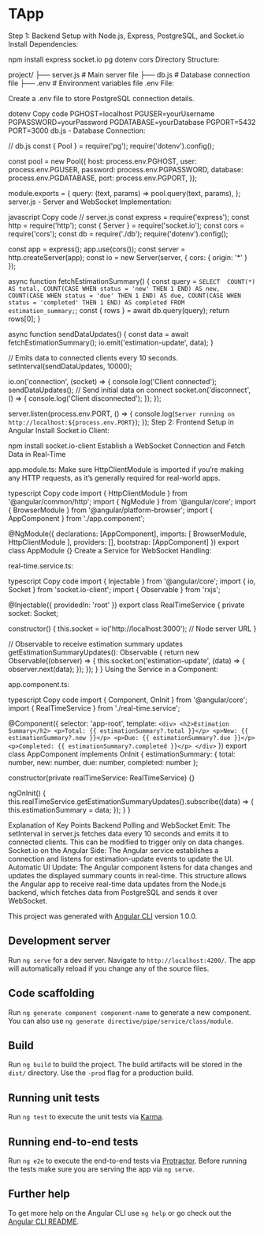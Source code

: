 # TApp


Step 1: Backend Setup with Node.js, Express, PostgreSQL, and Socket.io
Install Dependencies:

npm install express socket.io pg dotenv cors
Directory Structure:

project/
├── server.js         # Main server file
├── db.js             # Database connection file
├── .env              # Environment variables file
.env File:

Create a .env file to store PostgreSQL connection details.

dotenv
Copy code
PGHOST=localhost
PGUSER=yourUsername
PGPASSWORD=yourPassword
PGDATABASE=yourDatabase
PGPORT=5432
PORT=3000
db.js - Database Connection:


// db.js
const { Pool } = require('pg');
require('dotenv').config();

const pool = new Pool({
  host: process.env.PGHOST,
  user: process.env.PGUSER,
  password: process.env.PGPASSWORD,
  database: process.env.PGDATABASE,
  port: process.env.PGPORT,
});

module.exports = {
  query: (text, params) => pool.query(text, params),
};
server.js - Server and WebSocket Implementation:

javascript
Copy code
// server.js
const express = require('express');
const http = require('http');
const { Server } = require('socket.io');
const cors = require('cors');
const db = require('./db');
require('dotenv').config();

const app = express();
app.use(cors());
const server = http.createServer(app);
const io = new Server(server, {
  cors: { origin: '*' }
});

async function fetchEstimationSummary() {
  const query = `
    SELECT 
      COUNT(*) AS total,
      COUNT(CASE WHEN status = 'new' THEN 1 END) AS new,
      COUNT(CASE WHEN status = 'due' THEN 1 END) AS due,
      COUNT(CASE WHEN status = 'completed' THEN 1 END) AS completed
    FROM estimation_summary;
  `;
  const { rows } = await db.query(query);
  return rows[0];
}

async function sendDataUpdates() {
  const data = await fetchEstimationSummary();
  io.emit('estimation-update', data);
}

// Emits data to connected clients every 10 seconds.
setInterval(sendDataUpdates, 10000);

io.on('connection', (socket) => {
  console.log('Client connected');
  sendDataUpdates(); // Send initial data on connect
  socket.on('disconnect', () => {
    console.log('Client disconnected');
  });
});

server.listen(process.env.PORT, () => {
  console.log(`Server running on http://localhost:${process.env.PORT}`);
});
Step 2: Frontend Setup in Angular
Install Socket.io Client:


npm install socket.io-client
Establish a WebSocket Connection and Fetch Data in Real-Time

app.module.ts: Make sure HttpClientModule is imported if you’re making any HTTP requests, as it’s generally required for real-world apps.

typescript
Copy code
import { HttpClientModule } from '@angular/common/http';
import { NgModule } from '@angular/core';
import { BrowserModule } from '@angular/platform-browser';
import { AppComponent } from './app.component';

@NgModule({
  declarations: [AppComponent],
  imports: [
    BrowserModule,
    HttpClientModule
  ],
  providers: [],
  bootstrap: [AppComponent]
})
export class AppModule {}
Create a Service for WebSocket Handling:

real-time.service.ts:

typescript
Copy code
import { Injectable } from '@angular/core';
import { io, Socket } from 'socket.io-client';
import { Observable } from 'rxjs';

@Injectable({
  providedIn: 'root'
})
export class RealTimeService {
  private socket: Socket;

  constructor() {
    this.socket = io('http://localhost:3000'); // Node server URL
  }

  // Observable to receive estimation summary updates
  getEstimationSummaryUpdates(): Observable<any> {
    return new Observable((observer) => {
      this.socket.on('estimation-update', (data) => {
        observer.next(data);
      });
    });
  }
}
Using the Service in a Component:

app.component.ts:

typescript
Copy code
import { Component, OnInit } from '@angular/core';
import { RealTimeService } from './real-time.service';

@Component({
  selector: 'app-root',
  template: `
    <div>
      <h2>Estimation Summary</h2>
      <p>Total: {{ estimationSummary?.total }}</p>
      <p>New: {{ estimationSummary?.new }}</p>
      <p>Due: {{ estimationSummary?.due }}</p>
      <p>Completed: {{ estimationSummary?.completed }}</p>
    </div>
  `
})
export class AppComponent implements OnInit {
  estimationSummary: { total: number, new: number, due: number, completed: number };

  constructor(private realTimeService: RealTimeService) {}

  ngOnInit() {
    this.realTimeService.getEstimationSummaryUpdates().subscribe((data) => {
      this.estimationSummary = data;
    });
  }
}

Explanation of Key Points
Backend Polling and WebSocket Emit: The setInterval in server.js fetches data every 10 seconds and emits it to connected clients. This can be modified to trigger only on data changes.
Socket.io on the Angular Side: The Angular service establishes a connection and listens for estimation-update events to update the UI.
Automatic UI Update: The Angular component listens for data changes and updates the displayed summary counts in real-time.
This structure allows the Angular app to receive real-time data updates from the Node.js backend, which fetches data from PostgreSQL and sends it over WebSocket.

This project was generated with [Angular CLI](https://github.com/angular/angular-cli) version 1.0.0.

## Development server

Run `ng serve` for a dev server. Navigate to `http://localhost:4200/`. The app will automatically reload if you change any of the source files.

## Code scaffolding

Run `ng generate component component-name` to generate a new component. You can also use `ng generate directive/pipe/service/class/module`.

## Build

Run `ng build` to build the project. The build artifacts will be stored in the `dist/` directory. Use the `-prod` flag for a production build.

## Running unit tests

Run `ng test` to execute the unit tests via [Karma](https://karma-runner.github.io).

## Running end-to-end tests

Run `ng e2e` to execute the end-to-end tests via [Protractor](http://www.protractortest.org/).
Before running the tests make sure you are serving the app via `ng serve`.

## Further help

To get more help on the Angular CLI use `ng help` or go check out the [Angular CLI README](https://github.com/angular/angular-cli/blob/master/README.md).
